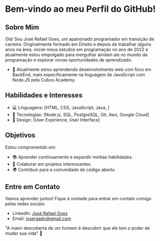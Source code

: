 

# Bem-vindo ao meu Perfil do GitHub!

## Sobre Mim

Olá! Sou José Rafael Goes, um apaixonado programador em transição de carreira. Originalmente formado em Direito e depois de trabalhar alguns anos na área, iniciei meus estudos em programação no ano de 2022 e atualmente estou empolgado para mergulhar aindam ais no mundo da programação e explorar novas oportunidades de aprendizado.

- 🌱 Atualmente estou aprendendo desenvolvimento web com foco em BackEnd, mais especificamente na linguágem de JavaScript com Node.JS pela Cubos Academy.

## Habilidades e Interesses

- 💻 Linguagens: [HTML, CSS, JavaScript, Java, ]
- 🚀 Tecnologias: [Node.js, SQL, PostgreSQL, Git, Aws, Google Cloud]
- 🎨 Design: [User Expirience, User Interface]

## Objetivos

Estou comprometido em:

- 📚 Aprender continuamente e expandir minhas habilidades.
- 🤝 Colaborar em projetos interessantes.
- 🌍 Contribuir para a comunidade de código aberto.

## Entre em Contato

Vamos aprender juntos! Fique à vontade para entrar em contato comigo pelas redes sociais:

- LinkedIn: [José Rafael Goes](https://www.linkedin.com/in/jos%C3%A9-rafael-goes-388613164/)
- Email: josergadv@gmail.com

"A maior descoberta de um homem é descobrir que ele tem o poder de mudar sua vida" 🚀
